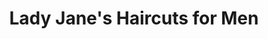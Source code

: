 ---
title: "Lady Jane's Haircuts for Men"
url: /greenfield/lady-janes-haircuts-for-men/
shop: Friseur
---